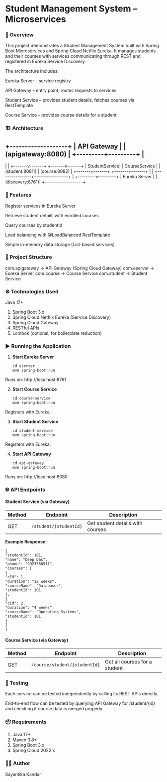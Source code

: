 # Student Management System – Microservices

### 📌 Overview

This project demonstrates a Student Management System built with Spring Boot Microservices and Spring Cloud Netflix Eureka.
It manages students and their courses with services communicating through REST and registered in Eureka Service Discovery.

The architecture includes:

Eureka Server – service registry

API Gateway – entry point, routes requests to services

Student Service – provides student details, fetches courses via RestTemplate

Course Service – provides course details for a student

### 🏗️ Architecture

+-------------------+
|   API Gateway     |
| (apigateway:8080) |
+---------+---------+
|
-----------------------------------
|                                 |
+-------v-------+                 +-------v-------+
| StudentService|                 | CourseService |
| (student:8081)|                 | (course:8082) |
+-------+-------+                 +-------+-------+
|                                 |
+---------------+-----------------+
|
+---------v---------+
|   Eureka Server   |
|   (discovery:8761)|
+-------------------+

### 🚀 Features

Register services in Eureka Server

Retrieve student details with enrolled courses

Query courses by studentId

Load balancing with @LoadBalanced RestTemplate

Simple in-memory data storage (List-based services)

### 📂 Project Structure

com.apigateway         → API Gateway (Spring Cloud Gateway)
com.eserver            → Eureka Server
com.course             → Course Service
com.student            → Student Service

### ⚙️ Technologies Used

Java 17+

1. Spring Boot 3.x
2. Spring Cloud Netflix Eureka (Service Discovery)
3. Spring Cloud Gateway
4. RESTful APIs
5. Lombok (optional, for boilerplate reduction)

### ▶️ Running the Application
1. **Start Eureka Server**

       cd eserver
       mvn spring-boot:run


Runs on: http://localhost:8761

2. **Start Course Service**

       cd course-service
       mvn spring-boot:run


Registers with Eureka.

3. **Start Student Service**

       cd student-service
       mvn spring-boot:run


Registers with Eureka.

4. **Start API Gateway**

       cd api-gateway
       mvn spring-boot:run


Runs on: http://localhost:8080

### 🌐 API Endpoints

#### Student Service (via Gateway)

| Method | Endpoint              | Description                          |
| ------ | --------------------- | ------------------------------------ |
| GET    | `/student/{studentId}` | Get student details with courses     |

**Example Response:**

    {
    "studentId": 101,
    "name": "Deep Das",
    "phone": "9923568911",
    "courses": [
    {
    "cId": 1,
    "duration": "12 weeks",
    "courseName": "Databases",
    "studentId": 101
    },
    {
    "cId": 2,
    "duration": "4 weeks",
    "courseName": "Operating Systems",
    "studentId": 101
    }
    ]
    }

#### Course Service (via Gateway)

| Method | Endpoint                       | Description                     |
| ------ | ------------------------------ | ------------------------------- |
| GET    | `/course/student/{studentId}`  | Get all courses for a student   |

### 🧪 Testing

Each service can be tested independently by calling its REST APIs directly.

End-to-end flow can be tested by querying API Gateway for /student/{id} and checking if course data is merged properly.

### 📦 Requirements

1. Java 17+
2. Maven 3.8+
3. Spring Boot 3.x
4. Spring Cloud 2022.x

### 👩‍💻 Author

Sayantika Kandar
